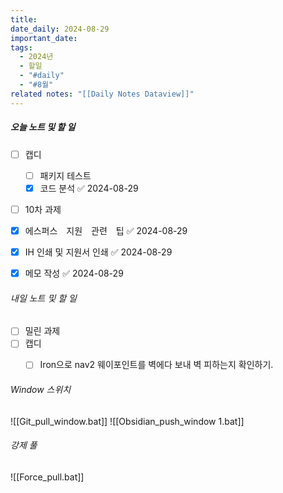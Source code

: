 ```yaml
---
title: 
date_daily: 2024-08-29
important_date: 
tags:
  - 2024년
  - 할일
  - "#daily"
  - "#8월"
related notes: "[[Daily Notes Dataview]]"
---
```

##### 오늘 노트 및 할 일 
- [ ] 캡디
	- [ ] 패키지 테스트
	- [x] 코드 분석 ✅ 2024-08-29
- [ ] 10차 과제
- [x] 에스퍼스　지원　관련　팁 ✅ 2024-08-29
- [x] IH 인쇄 및 지원서 인쇄 ✅ 2024-08-29
- [x] 메모 작성 ✅ 2024-08-29




###### 내일 노트 및 할 일
- [ ] 밀린 과제
- [ ] 캡디
	- [ ] Iron으로 nav2 웨이포인트를 벽에다 보내 벽 피하는지 확인하기.


######  Window 스위치
![[Git_pull_window.bat]]
![[Obsidian_push_window 1.bat]]



###### 강제 풀
![[Force_pull.bat]]